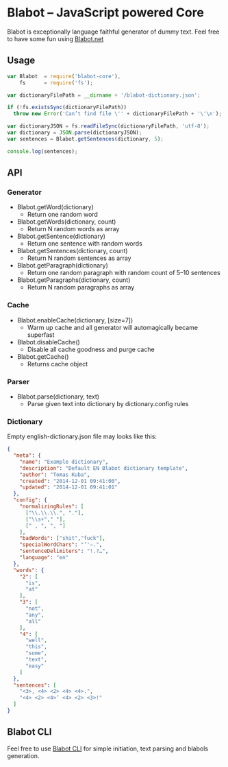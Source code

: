 # Blabot – JavaScript powered Core

Blabot is exceptionally language faithful generator of dummy text. 
Feel free to have some fun using [Blabot.net](http://blabot.net)

## Usage
```javascript
var Blabot  = require('blabot-core'),
    fs      = require('fs');

var dictionaryFilePath = __dirname + '/blabot-dictionary.json';

if (!fs.existsSync(dictionaryFilePath))
  throw new Error('Can’t find file \'' + dictionaryFilePath + '\'\n');

var dictionaryJSON = fs.readFileSync(dictionaryFilePath, 'utf-8');
var dictionary = JSON.parse(dictionaryJSON);
var sentences = Blabot.getSentences(dictionary, 5);

console.log(sentences);
```

## API

### Generator

- Blabot.getWord(dictionary)
  - Return one random word
- Blabot.getWords(dictionary, count)
  - Return N random words as array
- Blabot.getSentence(dictionary)
  - Return one sentence with random words
- Blabot.getSentences(dictionary, count)
  - Return N random sentences as array
- Blabot.getParagraph(dictionary)
  - Return one random paragraph with random count of 5–10 sentences
- Blabot.getParagraphs(dictionary, count)
  - Return N random paragraphs as array
  
### Cache

- Blabot.enableCache(dictionary, [size=7])
  - Warm up cache and all generator will automagically became superfast  
- Blabot.disableCache()
  - Disable all cache goodness and purge cache
- Blabot.getCache()
  - Returns cache object

### Parser

- Blabot.parse(dictionary, text)
  - Parse given text into dictionary by dictionary.config rules
  
### Dictionary

Empty english-dictionary.json file may looks like this:

```json
{
  "meta": {
    "name": "Example dictionary",
    "description": "Default EN Blabot dictionary template",
    "author": "Tomas Kuba",
    "created": "2014-12-01 09:41:00",
    "updated": "2014-12-01 09:41:01"
  },
  "config": {
    "normalizingRules": [
      ["\\.\\.\\.", "."],
      ["\\s+"," "],
      [" , ", ", "]
    ],
    "badWords": ["shit","fuck"],
    "specialWordChars": "’'—.",
    "sentenceDelimiters": "!.?…",
    "language": "en"
  },
  "words": {
    "2": [
      "is",
      "at"
    ],
    "3": [
      "not",
      "any",
      "all"
    ],
    "4": [
      "well",
      "this",
      "some",
      "text",
      "easy"
    ]
  },
  "sentences": [
    "<3>, <4> <2> <4> <4>.",
    "<4> <2> <4>’ <4> <2> <3>!"
  ]
}
```

## Blabot CLI

Feel free to use [Blabot CLI](https://github.com/blabot/blabot-cli) for simple
initiation, text parsing and blabols generation.